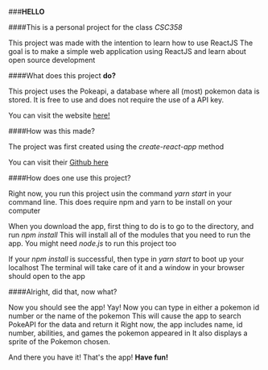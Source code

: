 ###**HELLO**

####This is a personal project for the class _CSC358_

This project was made with the intention to learn how to use ReactJS
The goal is to make a simple web application using ReactJS and learn about open source development

####What does this project **do?**

This project uses the Pokeapi, a database where all (most) pokemon data is stored. 
It is free to use and does not require the use of a API key.

You can visit the website [here!](https://pokeapi.co/)

####How was this made?

The project was first created using the _create-react-app_ method

You can visit their [Github here](https://github.com/facebook/create-react-app)

####How does one use this project?

Right now, you run this project usin the command _yarn start_ in your command line.
This does require npm and yarn to be install on your computer

When you download the app, first thing to do is to go to the directory, and run _npm install_
This will install all of the modules that you need to run the app.
You might need _node.js_ to run this project too

If your _npm install_ is successful, then type in _yarn start_ to boot up your localhost
The terminal will take care of it and a window in your browser should open to the app

####Alright, did that, now what?

Now you should see the app! Yay! Now you can type in either a pokemon id number or the name of the pokemon
This will cause the app to search PokeAPI for the data and return it
Right now, the app includes name, id number, abilities, and games the pokemon appeared in
It also displays a sprite of the Pokemon chosen.

And there you have it! That's the app! **Have fun!**
